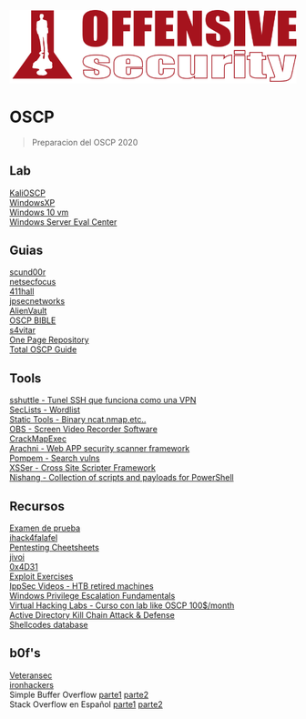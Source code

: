 <p align="center">
<a href="https://www.offensive-security.com/information-security-certifications/oscp-offensive-security-certified-professional/"><img src="img/logo.png" title="OSCP" alt="OSCP"></a>
</p>

# OSCP
> Preparacion del OSCP 2020

## Lab
[KaliOSCP](https://images.offensive-security.com/pwk-kali-vm.7z)
<br>
[WindowsXP](https://mega.nz/#!rdsE1ISL!NHk26-tE6iOu-0DkjRbfz1h0Xp79nq4daHYDvXxAcZ0)
<br>
[Windows 10 vm](https://developer.microsoft.com/es-es/windows/downloads/virtual-machines)
<br>
[Windows Server Eval Center](https://www.microsoft.com/es-xl/evalcenter/evaluate-windows-server-2019)

## Guias
[scund00r](https://scund00r.com/all/oscp/2018/02/25/passing-oscp.html)
<br>
[netsecfocus](https://www.netsecfocus.com/oscp/2019/03/29/The_Journey_to_Try_Harder-_TJNulls_Preparation_Guide_for_PWK_OSCP.html)
<br>
[411hall](https://411hall.github.io/OSCP-Preparation/)
<br>
[jpsecnetworks](https://www.jpsecnetworks.com/)
<br>
[AlienVault](https://www.alienvault.com/blogs/security-essentials/how-to-prepare-to-take-the-oscp)
<br> 
[OSCP BIBLE](https://github.com/mohitkhemchandani/OSCP_BIBLE)
<br>
[s4vitar](https://gist.github.com/s4vitar/b88fefd5d9fbbdcc5f30729f7e06826e)
<br>
[One Page Repository](https://infosecsanyam261.gitbook.io/tryharder/one-page-methodology)
<br>
[Total OSCP Guide](https://sushant747.gitbooks.io/total-oscp-guide/)

## Tools
[sshuttle - Tunel SSH que funciona como una VPN](https://github.com/sshuttle/sshuttle)
<br>
[SecLists - Wordlist](https://github.com/danielmiessler/SecLists)
<br>
[Static Tools - Binary ncat,nmap,etc..](https://github.com/ZephrFish/static-tools)
<br>
[OBS - Screen Video Recorder Software](https://obsproject.com/)
<br>
[CrackMapExec](https://github.com/byt3bl33d3r/CrackMapExec)
<br>
[Arachni - Web APP security scanner framework](https://www.arachni-scanner.com/download/)
<br>
[Pompem - Search vulns](https://github.com/rfunix/Pompem)
<br>
[XSSer - Cross Site Scripter Framework](https://github.com/epsylon/xsser)
<br>
[Nishang - Collection of scripts and payloads for PowerShell](https://github.com/samratashok/nishang/blob/master/README.md)

## Recursos
[Examen de prueba](https://www.hackplayers.com/2018/08/examen-de-prueba-para-estudiantes-del-OSCP.html)
<br>
[ihack4falafel](https://github.com/ihack4falafel/OSCP)
<br>
[Pentesting Cheetsheets](https://ired.team/offensive-security-experiments/offensive-security-cheetsheets)
<br>
[jivoi](https://github.com/jivoi/pentest)
<br>
[0x4D31](https://github.com/0x4D31/awesome-oscp#oscp-reviews-and-guides)
<br>
[Exploit Exercises](https://github.com/FFY00/exploit-exercises)
<br>
[IppSec Videos - HTB retired machines](https://www.youtube.com/channel/UCa6eh7gCkpPo5XXUDfygQQA/videos)
<br>
[Windows Privilege Escalation Fundamentals](https://www.fuzzysecurity.com/tutorials/16.html)
<br>
[Virtual Hacking Labs - Curso con lab like OSCP 100$/month](https://www.virtualhackinglabs.com/labs/penetration-testing-lab/)
<br>
[Active Directory Kill Chain Attack & Defense](https://github.com/infosecn1nja/AD-Attack-Defense)
<br>
[Shellcodes database](http://shell-storm.org/shellcode/)

## b0f's
[Veteransec](https://veteransec.com/2018/09/10/32-bit-windows-buffer-overflows-made-easy/)
<br>
[ironhackers](https://ironhackers.es/tutoriales/preparacion-oscp-windows-buffer-overflow/)
<br>
Simple Buffer Overflow [parte1](https://mega.nz/#!2dMDUSAQ!Cj_7jFtjKMq0VtFpG6N9jykJZCI12JyfVum8jrpJPsE) [parte2](https://mega.nz/#!yUFzxSra!gba7t__lHtRAgjmjcuGXvfXkcZi3SRPiMo5bnLMFm9E)
<br>
Stack Overflow en Español [parte1](https://youtu.be/7KZ5LCFr6Sw) [parte2](https://www.youtube.com/watch?v=eajvZQNoUq0)


